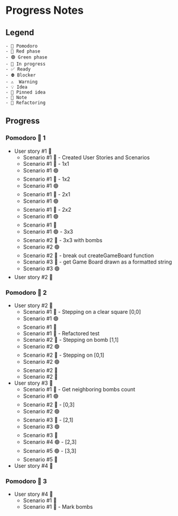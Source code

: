 # Progress Notes

## Legend

```
- 🍅 Pomodoro
- 🔴 Red phase
- 🟢 Green phase
- 🚧 In progress
- ✅ Ready
- ⛔ Blocker
- ⚠  Warning
- 💡 Idea
- 📌 Pinned idea
- 📝 Note
- 🔨 Refactoring
```

## Progress

### Pomodoro 🍅 1

- User story #1 🚧
  - Scenario #1 📝 - Created User Stories and Scenarios
  - Scenario #1 🔴 - 1x1
  - Scenario #1 🟢
  - Scenario #1 🔴 - 1x2
  - Scenario #1 🟢
  - Scenario #1 🔴 - 2x1
  - Scenario #1 🟢
  - Scenario #1 🔴 - 2x2
  - Scenario #1 🟢
  - Scenario #1 🔨
  - Scenario #1 🟢 - 3x3
  - Scenario #2 🔴 - 3x3 with bombs
  - Scenario #2 🟢
  - Scenario #2 🔨 - break out createGameBoard function
  - Scenario #3 🔴 - get Game Board drawn as a formatted string
  - Scenario #3 🟢
- User story #2 🚧

### Pomodoro 🍅 2

- User story #2 🚧
  - Scenario #1 🔴 - Stepping on a clear square [0,0]
  - Scenario #1 🟢
  - Scenario #1 🔨
  - Scenario #1 🔨 - Refactored test
  - Scenario #2 🔴 - Stepping on bomb [1,1]
  - Scenario #2 🟢
  - Scenario #2 🔴 - Stepping on [0,1]
  - Scenario #2 🟢
  - Scenario #2 🔨
  - Scenario #2 🔨
- User story #3 🚧
  - Scenario #1 🔴 - Get neighboring bombs count
  - Scenario #1 🟢
  - Scenario #2 🔴 - [0,3]
  - Scenario #2 🟢
  - Scenario #3 🔴 - [2,1]
  - Scenario #3 🟢
  - Scenario #3 🔨
  - Scenario #4 🟢 - [2,3]
  - Scenario #5 🟢 - [3,3]
  - Scenario #5 🔨
- User story #4 🚧
### Pomodoro 🍅 3
- User story #4 🚧
  - Scenario #1 🔴
  - Scenario #1 🔴 - Mark bombs
